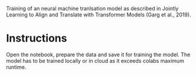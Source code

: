 Training of an neural machine tranlsation model as described in Jointly Learning to Align and Translate with Transformer Models (Garg et al., 2019).

# Instructions 
Open the notebook, prepare the data and save it for training the model.
The model has to be trained locally or in cloud as it exceeds colabs maximum runtime.
